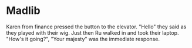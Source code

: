 # Madlib

Karen from finance pressed the button to the elevator.  "Hello" they said as they played with their wig.  Just then Ru walked in and took their laptop.  "How's it going?", "Your majesty" was the immediate response. 

